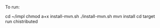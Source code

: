 To run: 

cd ~/impl
chmod a+x install-mvn.sh
./install-mvn.sh
mvn install
cd target
run chistributed
